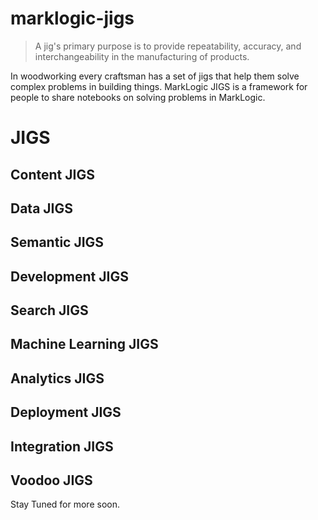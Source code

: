 # marklogic-jigs

> A jig's primary purpose is to provide repeatability, accuracy, and interchangeability in the manufacturing of products.

In woodworking every craftsman has a set of jigs that help them solve complex problems in building things.  MarkLogic JIGS is a framework for people to share notebooks on solving problems in MarkLogic.

# JIGS
## Content JIGS
## Data JIGS
## Semantic JIGS
## Development JIGS
## Search JIGS
## Machine Learning JIGS
## Analytics JIGS
## Deployment JIGS
## Integration JIGS
## Voodoo JIGS

Stay Tuned for more soon.
